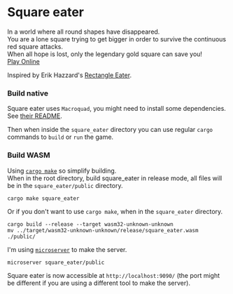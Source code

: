 # Square eater

In a world where all round shapes have disappeared.\
You are a lone square trying to get bigger in order to survive the continuous red square attacks.\
When all hope is lost, only the legendary gold square can save you!\
[Play Online](https://leudz.github.io/shipyard/square_eater)

Inspired by Erik Hazzard's [Rectangle Eater](http://erikhazzard.github.io/RectangleEater/).

### Build native

Square eater uses `Macroquad`, you might need to install some dependencies. See [their README](https://github.com/not-fl3/macroquad).

Then when inside the `square_eater` directory you can use regular `cargo` commands to `build` or `run` the game.

### Build WASM

Using [`cargo make`](https://crates.io/crates/cargo-make) so simplify building.\
When in the root directory, build square_eater in release mode, all files will be in the `square_eater/public` directory.

```shell
cargo make square_eater
```

Or if you don't want to use `cargo make`, when in the `square_eater` directory.

```shell
cargo build --release --target wasm32-unknown-unknown
mv ../target/wasm32-unknown-unknown/release/square_eater.wasm ./public/
```

I'm using [`microserver`](https://crates.io/crates/microserver) to make the server.

```shell
microserver square_eater/public
```

Square eater is now accessible at `http://localhost:9090/` (the port might be different if you are using a different tool to make the server).

